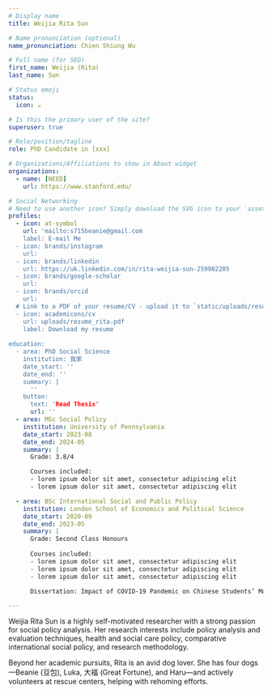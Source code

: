```yaml
---
# Display name
title: Weijia Rita Sun

# Name pronunciation (optional)
name_pronunciation: Chien Shiung Wu

# Full name (for SEO)
first_name: Weijia (Rita)
last_name: Sun

# Status emoji
status:
  icon: ☕️

# Is this the primary user of the site?
superuser: true

# Role/position/tagline
role: PhD Candidate in [xxx]

# Organizations/Affiliations to show in About widget
organizations:
  - name: [NEED]
    url: https://www.stanford.edu/

# Social Networking
# Need to use another icon? Simply download the SVG icon to your `assets/media/icons/` folder.
profiles:
  - icon: at-symbol
    url: 'mailto:s715beanie@gmail.com
    label: E-mail Me
  - icon: brands/instagram
    url: 
  - icon: brands/linkedin
    url: https://uk.linkedin.com/in/rita-weijia-sun-259982205
  - icon: brands/google-scholar
    url: 
  - icon: brands/orcid
    url: 
  # Link to a PDF of your resume/CV - upload it to `static/uploads/resume.pdf`
  - icon: academicons/cv
    url: uploads/resume_rita.pdf
    label: Download my resume
  
education:
  - area: PhD Social Science
    institution: 我家
    date_start: ''
    date_end: ''
    summary: |
      ''
    button:
      text: 'Read Thesis'
      url: ''
  - area: MSc Social Policy
    institution: University of Pennsylvania
    date_start: 2023-08
    date_end: 2024-05
    summary: |
      Grade: 3.8/4

      Courses included:
      - lorem ipsum dolor sit amet, consectetur adipiscing elit
      - lorem ipsum dolor sit amet, consectetur adipiscing elit

  - area: BSc International Social and Public Policy
    institution: London School of Economics and Political Science
    date_start: 2020-09
    date_end: 2023-05
    summary: |
      Grade: Second Class Honours
      
      Courses included:
      - lorem ipsum dolor sit amet, consectetur adipiscing elit
      - lorem ipsum dolor sit amet, consectetur adipiscing elit
      - lorem ipsum dolor sit amet, consectetur adipiscing elit

      Dissertation: Impact of COVID-19 Pandemic on Chinese Students’ Mobility to the U.K. after Completing Higher Education

---
```


Weijia Rita Sun is a highly self-motivated researcher with a strong passion for social policy analysis. Her research interests include policy analysis and evaluation techniques, health and social care policy, comparative international social policy, and research methodology.

Beyond her academic pursuits, Rita is an avid dog lover. She has four dogs—Beanie (豆包), Luka, 大福 (Great Fortune), and Haru—and actively volunteers at rescue centers, helping with rehoming efforts.

